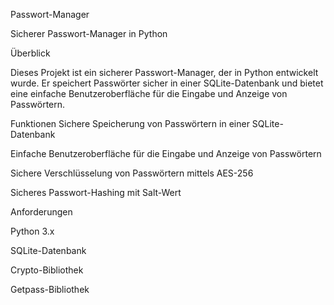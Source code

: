Passwort-Manager

Sicherer Passwort-Manager in Python

Überblick

Dieses Projekt ist ein sicherer Passwort-Manager, der in Python entwickelt wurde. Er speichert Passwörter sicher in einer SQLite-Datenbank und bietet eine einfache Benutzeroberfläche für die Eingabe und Anzeige 
von Passwörtern.

Funktionen
Sichere Speicherung von Passwörtern in einer SQLite-Datenbank

Einfache Benutzeroberfläche für die Eingabe und Anzeige von Passwörtern

Sichere Verschlüsselung von Passwörtern mittels AES-256

Sicheres Passwort-Hashing mit Salt-Wert


Anforderungen

Python 3.x

SQLite-Datenbank

Crypto-Bibliothek

Getpass-Bibliothek
